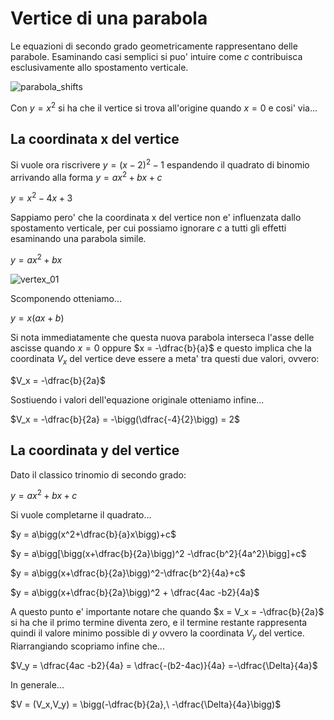 # Vertice di una parabola  

Le equazioni di secondo grado geometricamente rappresentano delle parabole. Esaminando casi semplici si puo' intuire come $c$ contribuisca esclusivamente allo spostamento verticale.  

![parabola_shifts](https://github.com/user-attachments/assets/e71f3ce2-7d29-4668-83a3-512103dd498a)  

Con $y = x^2$ si ha che il vertice si trova all'origine quando $x = 0$ e cosi' via...  

## La coordinata x del vertice  

Si vuole ora riscrivere $y = (x-2)^2-1$ espandendo il quadrato di binomio arrivando alla forma $y = ax^2+bx+c$  

$y = x^2-4x+3$  

Sappiamo pero' che la coordinata x del vertice non e' influenzata dallo spostamento verticale, per cui possiamo ignorare $c$ a tutti gli effetti esaminando una parabola simile.  

$y = ax^2+bx$  

![vertex_01](https://github.com/user-attachments/assets/a05ea1bb-3d64-40b2-88af-91d26b22cbbb)  

Scomponendo otteniamo...  

$y = x(ax + b)$  

Si nota immediatamente che questa nuova parabola interseca l'asse delle ascisse quando $x = 0$ oppure $x = -\dfrac{b}{a}$ e questo implica che la coordinata $V_x$ del vertice deve essere a meta' tra questi due valori, ovvero:  

$V_x = -\dfrac{b}{2a}$  

Sostiuendo i valori dell'equazione originale otteniamo infine...  

$V_x = -\dfrac{b}{2a} = -\bigg(\dfrac{-4}{2}\bigg) = 2$


## La coordinata y del vertice  

Dato il classico trinomio di secondo grado:  

$y = ax^2+bx+c$  

Si vuole completarne il quadrato...  

$y = a\bigg(x^2+\dfrac{b}{a}x\bigg)+c$  

$y = a\bigg[\bigg(x+\dfrac{b}{2a}\bigg)^2 -\dfrac{b^2}{4a^2}\bigg]+c$  

$y = a\bigg(x+\dfrac{b}{2a}\bigg)^2-\dfrac{b^2}{4a}+c$  

$y = a\bigg(x+\dfrac{b}{2a}\bigg)^2 + \dfrac{4ac -b2}{4a}$  

A questo punto e' importante notare che quando $x = V_x = -\dfrac{b}{2a}$ si ha che il primo termine diventa zero, e il termine restante rappresenta quindi il valore minimo possible di $y$ ovvero la coordinata $V_y$ del vertice. Riarrangiando scopriamo infine che...  

$V_y = \dfrac{4ac -b2}{4a} = \dfrac{-(b2-4ac)}{4a} =-\dfrac{\Delta}{4a}$  


In generale...  


$V = (V_x,V_y) = \bigg(-\dfrac{b}{2a},\ -\dfrac{\Delta}{4a}\bigg)$
